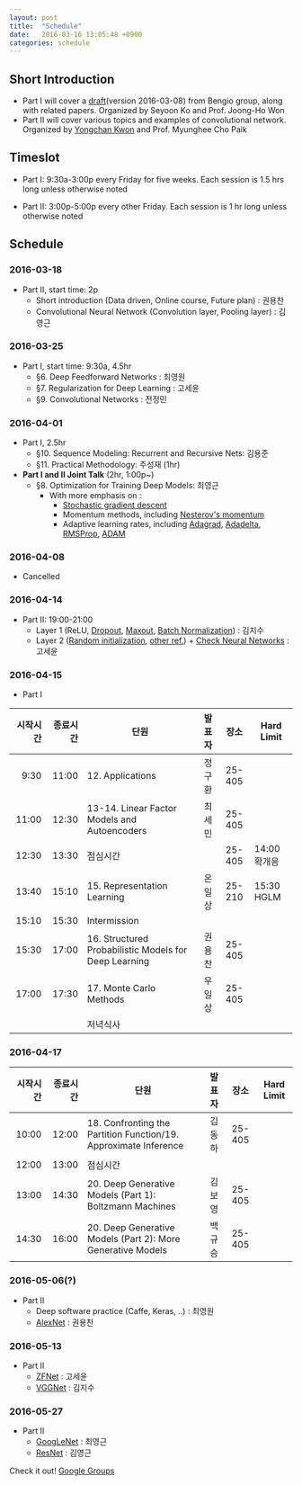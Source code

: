 ```yaml
---
layout: post
title:  "Schedule"
date:   2016-03-16 13:05:48 +0900
categories: schedule
---
```

## Short Introduction

* Part I will cover a [draft](http://www.deeplearningbook.org/)(version 2016-03-08) from Bengio group, along with related papers.  Organized by Seyoon Ko and Prof. Joong-Ho Won
* Part II will cover various topics and examples of convolutional network. Organized by [Yongchan Kwon](https://ykwon0407.github.io) and Prof. Myunghee Cho Paik

## Timeslot

* Part I: 9:30a-3:00p every Friday for five weeks. Each session is 1.5 hrs long unless otherwise noted

* Part II: 3:00p-5:00p every other Friday. Each session is 1 hr long unless otherwise noted


## Schedule

### 2016-03-18

* Part II, start time: 2p
    - Short introduction (Data driven, Online course, Future plan) : 권용찬
    - Convolutional Neural Network (Convolution layer, Pooling layer) : 김영근

### 2016-03-25

* Part I, start time: 9:30a, 4.5hr
    * §6. Deep Feedforward Networks : 최영원
    * §7. Regularization for Deep Learning : 고세윤
    * §9. Convolutional Networks : 전정민

### 2016-04-01

* Part I, 2.5hr 
    * §10. Sequence Modeling: Recurrent and Recursive Nets: 김용준
    * §11. Practical Methodology: 주성재 (1hr)
* __Part I and II Joint Talk__ (2hr, 1:00p~)
    * §8. Optimization for Training Deep Models: 최영근
        * With more emphasis on :
            * [Stochastic gradient descent](https://github.com/cs231n/cs231n.github.io/blob/master/neural-networks-3.md#sgd)
            * Momentum methods, including [Nesterov's momentum](http://arxiv.org/pdf/1212.0901v2.pdf)
            * Adaptive learning rates, including [Adagrad](http://jmlr.org/papers/v12/duchi11a.html), [Adadelta](http://arxiv.org/abs/1212.5701), [RMSProp](http://www.cs.toronto.edu/~tijmen/csc321/slides/lecture_slides_lec6.pdf), [ADAM](http://arxiv.org/abs/1412.6980) 

### 2016-04-08 

* Cancelled

### 2016-04-14
* Part II: 19:00-21:00
    - Layer 1 (ReLU, [Dropout](https://www.cs.toronto.edu/~hinton/absps/JMLRdropout.pdf), [Maxout](http://jmlr.csail.mit.edu/proceedings/papers/v28/goodfellow13.pdf), [Batch Normalization](http://arxiv.org/abs/1502.03167)) : 김지수
    - Layer 2 ([Random initialization](http://jmlr.org/proceedings/papers/v9/glorot10a/glorot10a.pdf), [other ref.](http://arxiv.org/abs/1502.01852)) + [Check Neural Networks](https://github.com/cs231n/cs231n.github.io/blob/master/neural-networks-3.md#baby) : 고세윤

### 2016-04-15

* Part I

|시작시간|종료시간|단원|발표자|장소|Hard Limit|
|---:|---:|---|:---:|:---:|---|
|9:30|11:00|12. Applications|정구환|25-405| |
|11:00|12:30|13-14. Linear Factor Models and Autoencoders|최세민|25-405|
|12:30|13:30|점심시간| |25-405|14:00 확개응|
|13:40|15:10|15. Representation Learning|온일상|25-210|15:30 HGLM|
|15:10|15:30|Intermission||||
|15:30|17:00|16. Structured Probabilistic Models for Deep Learning|권용찬|25-405||
|17:00|17:30|17. Monte Carlo Methods|우일상|25-405||
|||저녁식사||||

### 2016-04-17
|시작시간|종료시간|단원|발표자|장소|Hard Limit|
|---:|---:|---|:---:|:---:|---|
|10:00|12:00|18. Confronting the Partition Function/19. Approximate Inference|김동하|25-405| |
|12:00|13:00|점심시간|
|13:00|14:30|20. Deep Generative Models (Part 1): Boltzmann Machines|김보영|25-405||
|14:30|16:00|20. Deep Generative Models (Part 2): More Generative Models|백규승|25-405||


### 2016-05-06(?)
* Part II
    - Deep software practice (Caffe, Keras, ..) : 최영원
    - [AlexNet](http://papers.nips.cc/paper/4824-imagenet-classification-with-deep-convolutional-neural-networks.pdf) : 권용찬
 
### 2016-05-13
* Part II
    - [ZFNet](http://arxiv.org/abs/1311.2901) : 고세윤
    - [VGGNet](http://www.robots.ox.ac.uk/~vgg/research/very_deep/) : 김지수
 
### 2016-05-27

* Part II
    - [GoogLeNet](http://arxiv.org/abs/1409.4842) : 최영근
    - [ResNet](http://arxiv.org/abs/1512.03385) : 김영근

Check it out! [Google Groups](https://groups.google.com/forum/#!forum/deep-reading-club)


